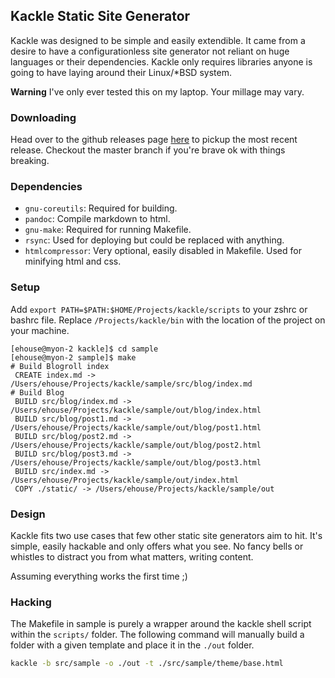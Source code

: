 ## Kackle Static Site Generator

Kackle was designed to be simple and easily extendible. It came from a desire to
have a configurationless site generator not reliant on huge languages or their
dependencies. Kackle only requires libraries anyone is going to have laying
around their Linux/\*BSD system.

**Warning** I've only ever tested this on my laptop. Your millage may vary.

### Downloading
Head over to the github releases page
[here](https://github.com/ehouse/kackle/releases) to pickup the most recent
release. Checkout the master branch if you're brave ok with things breaking.

### Dependencies
- `gnu-coreutils`: Required for building.
- `pandoc`: Compile markdown to html.
- `gnu-make`: Required for running Makefile.
- `rsync`: Used for deploying but could be replaced with anything.
- `htmlcompressor`: Very optional, easily disabled in Makefile. Used for minifying html and css.

### Setup

Add `export PATH=$PATH:$HOME/Projects/kackle/scripts` to your zshrc or bashrc
file. Replace `/Projects/kackle/bin` with the location of the project on
your machine.

```
[ehouse@myon-2 kackle]$ cd sample
[ehouse@myon-2 sample]$ make
# Build Blogroll index
 CREATE index.md -> /Users/ehouse/Projects/kackle/sample/src/blog/index.md
# Build Blog
 BUILD src/blog/index.md -> /Users/ehouse/Projects/kackle/sample/out/blog/index.html
 BUILD src/blog/post1.md -> /Users/ehouse/Projects/kackle/sample/out/blog/post1.html
 BUILD src/blog/post2.md -> /Users/ehouse/Projects/kackle/sample/out/blog/post2.html
 BUILD src/blog/post3.md -> /Users/ehouse/Projects/kackle/sample/out/blog/post3.html
 BUILD src/index.md -> /Users/ehouse/Projects/kackle/sample/out/index.html
 COPY ./static/ -> /Users/ehouse/Projects/kackle/sample/out
```

### Design

Kackle fits two use cases that few other static site generators aim to hit. It's
simple, easily hackable and only offers what you see. No fancy bells or
whistles to distract you from what matters, writing content.

Assuming everything works the first time ;)

### Hacking

The Makefile in sample is purely a wrapper around the kackle shell script
within the `scripts/` folder. The following command will manually build a
folder with a given template and place it in the `./out` folder.

``` bash
kackle -b src/sample -o ./out -t ./src/sample/theme/base.html
```
